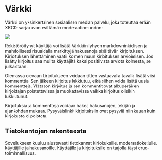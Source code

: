 # Värkki

Värkki on yksinkertainen sosiaalisen median palvelu, joka toteuttaa erään XKCD-sarjakuvan esittämän moderaatiomuodon:

![](https://imgs.xkcd.com/comics/constructive.png)

Rekistöröitynyt käyttäjä voi lisätä Värkkiin lyhyen markdowninkielisen ja mahdollisesti risuaidalla merkittyjä hakusanoja sisältävän kirjoituksen. Kirjoituksen lähettäminen vaatii kolmen muun kirjoituksen arvioimisen. Jos lisätty kirjoitus saa muilta käyttäjiltä kaksi positiivista arviota kolmesta, se julkaistaan.

Olemassa olevaan kirjoitukseen voidaan sitten vastaavalla tavalla lisätä viisi kommenttia. Sen jälkeen kirjoitus lukkiutuu, eikä siihen voida lisätä uusia kommentteja. Ylätason kirjoitus ja sen kommentit ovat alkuperäisen kirjoittajan poistettavissa ja muokattavissa vaikka kirjoitus olisikin lukkiutunut.

Kirjoituksia ja kommentteja voidaan hakea hakusanojen, tekijän ja ajankohdan mukaan. Pysyväislinkit kirjoituksiin ovat pysyviä niin kauan kuin kirjoitusta ei poisteta.

## Tietokantojen rakenteesta

Sovellukseen kuuluu alustavasti tietokannat kirjoituksille, moderaatioketjulle, käyttäjille ja hakusanoille. Käyttäjille ja kirjoituksille on tarjolla täysi crud-toiminnallisuus.
